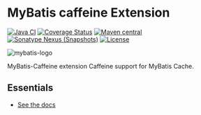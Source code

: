 MyBatis caffeine Extension
===========================

[![Java CI](https://github.com/mybatis/caffeine-cache/workflows/Java%20CI/badge.svg)](https://github.com/mybatis/caffeine-cache/actions?query=workflow%3A%22Java+CI%22)
[![Coverage Status](https://coveralls.io/repos/github/mybatis/caffeine-cache/badge.svg?branch=master)](https://coveralls.io/github/mybatis/caffeine-cache?branch=master)
[![Maven central](https://maven-badges.herokuapp.com/maven-central/org.mybatis.caches/mybatis-caffeine/badge.svg)](https://maven-badges.herokuapp.com/maven-central/org.mybatis.caches/mybatis-caffeine)
[![Sonatype Nexus (Snapshots)](https://img.shields.io/nexus/s/https/oss.sonatype.org/org.mybatis.caches/mybatis-caffeine.svg)](https://oss.sonatype.org/content/repositories/snapshots/org/mybatis/caches/mybatis-caffeine/)
[![License](https://img.shields.io/:license-apache-brightgreen.svg)](https://www.apache.org/licenses/LICENSE-2.0.html)

![mybatis-logo](http://mybatis.github.io/images/mybatis-logo.png)

MyBatis-Caffeine extension Caffeine support for MyBatis Cache.

Essentials
----------

* [See the docs](http://mybatis.github.io/caffeine-cache/)
